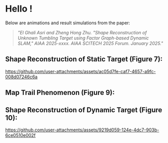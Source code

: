 # Hello !

Below are animations and result simulations from the paper:

>*"El Ghali Asri and Zheng Hong Zhu. "Shape Reconstruction of Unknown Tumbling Target using Factor Graph-based Dynamic SLAM," AIAA 2025-xxxx. AIAA SCITECH 2025 Forum. January 2025."*

## **Shape Reconstruction of Static Target (Figure 7):**

https://github.com/user-attachments/assets/ac05d7fe-caf7-4657-a9fc-008d07246c6a

## **Map Trail Phenomenon (Figure 9):**

## **Shape Reconstruction of Dynamic Target (Figure 10):**

https://github.com/user-attachments/assets/9219d059-124e-4dc7-903b-6ce0510e002f

